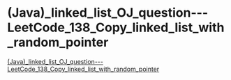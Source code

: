 # (Java)_linked_list_OJ_question---LeetCode_138_Copy_linked_list_with_random_pointer
[(Java)_linked_list_OJ_question---LeetCode_138_Copy_linked_list_with_random_pointer](https://aiwithcloud.com/?p=1785)